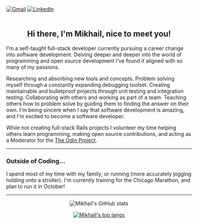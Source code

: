 <a href="mailto:mikhailgrigoriev92@gmail.com"><img alt="Gmail" src="https://img.shields.io/badge/M-Gmail-red" /></a>
<a href="https://www.linkedin.com/in/mikhail-grigoriev-826b4421a/"><img alt="LinkedIn" src="https://img.shields.io/badge/in-Linkdin-blue" /></a>
<br><br>
<h2 align="center">Hi there, I'm Mikhail, nice to meet you!</h2>

I'm a self-taught full-stack developer currently pursuing a career change into software development. Delving deeper and deeper into the world of programming and open source development I've found it aligned with so many of my passions. 

Researching and absorbing new tools and concepts. Problem solving myself through a constantly expanding debugging toolset. Creating maintainable and bulletproof projects through unit testing and integration testing. Collaborating with others and working as part of a team. Teaching others how to problem solve by guiding them to finding the answer on their own. I'm being sincere when I say that software development is amazing, and I'm excited to become a software developer. 

While not creating full-stack Rails projects I volunteer my time helping others learn programming, making open source contributions, and acting as a Moderator for the [The Odin Project](https://www.theodinproject.com/).

---

### Outside of Coding...

I spend most of my time with my family, or running (more accurately jogging holding onto a stroller). I'm currently training for the Chicago Marathon, and plan to run it in October!

---
<div align="center">
  
![Mikhail's GitHub stats](https://github-readme-stats.vercel.app/api?username=mgrigoriev8109&hide=stars&show_icons=true&theme=vue&include_all_commits=true)

[![Mikhail's top langs](https://github-readme-stats.vercel.app/api/top-langs/?username=mgrigoriev8109&layout=compact&theme=vue&langs_count=6)](https://github.com/mgrigoriev8109/github-readme-stats)
  
</div>
